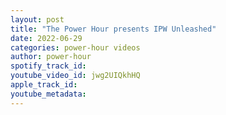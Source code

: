 ```yaml
---
layout: post
title: "The Power Hour presents IPW Unleashed"
date: 2022-06-29
categories: power-hour videos
author: power-hour
spotify_track_id: 
youtube_video_id: jwg2UIQkhHQ
apple_track_id: 
youtube_metadata: 
---
```

